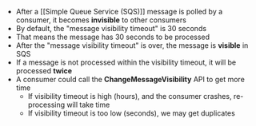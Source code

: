 - After a [[Simple Queue Service (SQS)]] message is polled by a consumer, it becomes __invisible__ to other consumers
- By default, the "message visibility timeout" is 30 seconds
- That means the message has 30 seconds to be processed
- After the "message visibility timeout" is over, the message is __visible__ in SQS
- If a message is not processed within the visibility timeout, it will be processed __twice__
- A consumer could call the __ChangeMessageVisibility__ API to get more time
	- If visibility timeout is high (hours), and the consumer crashes, re-processing will take time
	- If visibility timeout is too low (seconds), we may get duplicates